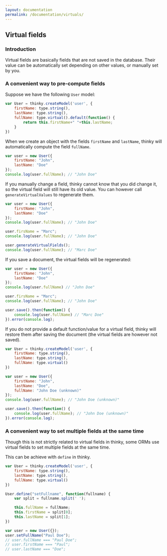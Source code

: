 ```yaml
---
layout: documentation
permalink: /documentation/virtuals/
---
```


## Virtual fields




### Introduction

Virtual fields are basically fields that are not saved in the database. Their value can be
automatically set depending on other values, or manually set by you.





### A convenient way to pre-compute fields


Suppose we have the following `User` model:

```js
var User = thinky.createModel('user', {
    firstName: type.string(),
    lastName: type.string(),
    fullName: type.virtual().default(function() {
        return this.firstName+" "+this.lastName;
    }
})
```

When we create an object with the fields `firstName` and `lastName`, thinky will automatically
compute the field `fullName`.

```js
var user = new User({
    firstName: "John",
    lastName: "Doe"
});
console.log(user.fullName); // "John Doe"
```

If you manually change a field, thinky cannot know that you did change it, so the virtual
field will still have its old value. You can however call `generateVirtualValues` to
regenerate them.

```js
var user = new User({
    firstName: "John",
    lastName: "Doe"
});
console.log(user.fullName); // "John Doe"

user.firsName = "Marc";
console.log(user.fullName); // "John Doe"

user.generateVirtualFields();
console.log(user.fullName); // "Marc Doe"
```

If you save a document, the virtual fields will be regenerated:

```js
var user = new User({
    firstName: "John",
    lastName: "Doe"
});
console.log(user.fullName) // "John Doe"

user.firsName = "Marc";
console.log(user.fullName); // "John Doe"

user.save().then(function() {
    console.log(user.fullName) // "Marc Doe"
}).error(console.log);
```

If you do not provide a default function/value for a virtual field, thinky will restore them
after saving the document (the virtual fields are however not saved).


```js
var User = thinky.createModel('user', {
    firstName: type.string(),
    lastName: type.string(),
    fullName: type.virtual()
})

var user = new User({
    firstName: "John",
    lastName: "Doe",
    fullName: "John Doe (unknown)"
});
console.log(user.fullName); // "John Doe (unknown)"

user.save().then(function() {
    console.log(user.fullName); // "John Doe (unknown)"
}).error(console.log);
```




### A convenient way to set multiple fields at the same time

Though this is not strictly related to virtual fields in thinky, some ORMs use virtual fields
to set multiple fields at the same time.

This can be achieve with `define` in thinky.

```js
var User = thinky.createModel('user', {
    firstName: type.string(),
    lastName: type.string(),
    fullName: type.virtual()
})

User.define("setFullname", function(fullname) {
    var split = fullname.split(' ');

    this.fullName = fullName;
    this.firstName = split[0];
    this.lastName = split[1];
})

var user = new User({});
user.setFullName("Paul Doe");
// user.fullName === "Paul Doe";
// user.firstName === "Paul";
// user.lastName === "Doe";
```
